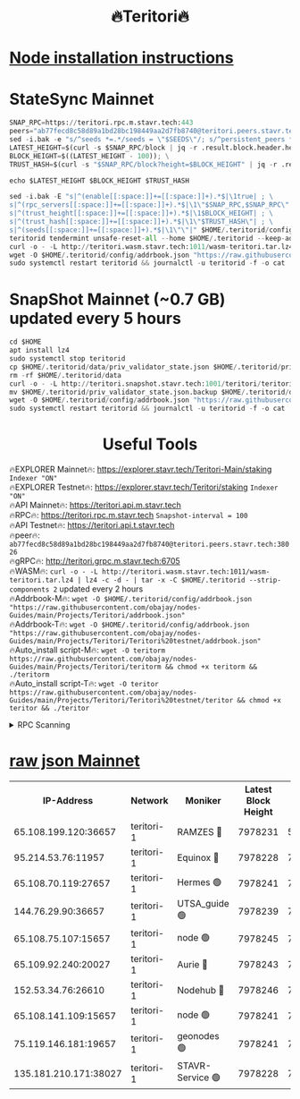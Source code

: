 <h1 align="center"> 🔥Teritori🔥</h1>


[Node installation instructions](https://github.com/obajay/nodes-Guides/tree/main/Projects/Teritori)
=

# StateSync Mainnet
```python
SNAP_RPC=https://teritori.rpc.m.stavr.tech:443
peers="ab77fecd8c58d89a1bd28bc198449aa2d7fb8740@teritori.peers.stavr.tech:38026"
sed -i.bak -e "s/^seeds *=.*/seeds = \"$SEEDS\"/; s/^persistent_peers *=.*/persistent_peers = \"$PEERS\"/" $HOME/.teritorid/config/config.toml
LATEST_HEIGHT=$(curl -s $SNAP_RPC/block | jq -r .result.block.header.height); \
BLOCK_HEIGHT=$((LATEST_HEIGHT - 100)); \
TRUST_HASH=$(curl -s "$SNAP_RPC/block?height=$BLOCK_HEIGHT" | jq -r .result.block_id.hash)

echo $LATEST_HEIGHT $BLOCK_HEIGHT $TRUST_HASH

sed -i.bak -E "s|^(enable[[:space:]]+=[[:space:]]+).*$|\1true| ; \
s|^(rpc_servers[[:space:]]+=[[:space:]]+).*$|\1\"$SNAP_RPC,$SNAP_RPC\"| ; \
s|^(trust_height[[:space:]]+=[[:space:]]+).*$|\1$BLOCK_HEIGHT| ; \
s|^(trust_hash[[:space:]]+=[[:space:]]+).*$|\1\"$TRUST_HASH\"| ; \
s|^(seeds[[:space:]]+=[[:space:]]+).*$|\1\"\"|" $HOME/.teritorid/config/config.toml
teritorid tendermint unsafe-reset-all --home $HOME/.teritorid --keep-addr-book
curl -o - -L http://teritori.wasm.stavr.tech:1011/wasm-teritori.tar.lz4 | lz4 -c -d - | tar -x -C $HOME/.teritorid --strip-components 2
wget -O $HOME/.teritorid/config/addrbook.json "https://raw.githubusercontent.com/obajay/nodes-Guides/main/Projects/Teritori/addrbook.json"
sudo systemctl restart teritorid && journalctl -u teritorid -f -o cat
```

# SnapShot Mainnet (~0.7 GB) updated every 5 hours
```python
cd $HOME
apt install lz4
sudo systemctl stop teritorid
cp $HOME/.teritorid/data/priv_validator_state.json $HOME/.teritorid/priv_validator_state.json.backup
rm -rf $HOME/.teritorid/data
curl -o - -L http://teritori.snapshot.stavr.tech:1001/teritori/teritori-snap.tar.lz4 | lz4 -c -d - | tar -x -C $HOME/.teritorid --strip-components 2
mv $HOME/.teritorid/priv_validator_state.json.backup $HOME/.teritorid/data/priv_validator_state.json
wget -O $HOME/.teritorid/config/addrbook.json "https://raw.githubusercontent.com/obajay/nodes-Guides/main/Projects/Teritori/addrbook.json"
sudo systemctl restart teritorid && journalctl -u teritorid -f -o cat
```
 <h1 align="center"> Useful Tools</h1>

🔥EXPLORER Mainnet🔥:      https://explorer.stavr.tech/Teritori-Main/staking      `Indexer "ON"` \
🔥EXPLORER Testnet🔥:        https://explorer.stavr.tech/Teritori/staking            `Indexer "ON"` \
🔥API Mainnet🔥:                   https://teritori.api.m.stavr.tech \
🔥RPC🔥:                                   https://teritori.rpc.m.stavr.tech                         `Snapshot-interval = 100` \
🔥API Testnet🔥:                     https://teritori.api.t.stavr.tech \
🔥peer🔥:                     `ab77fecd8c58d89a1bd28bc198449aa2d7fb8740@teritori.peers.stavr.tech:38026` \
🔥gRPC🔥:                                http://teritori.grpc.m.stavr.tech:6705 \
🔥WASM🔥: ```curl -o - -L http://teritori.wasm.stavr.tech:1011/wasm-teritori.tar.lz4 | lz4 -c -d - | tar -x -C $HOME/.teritorid --strip-components 2``` updated every 2 hours \
🔥Addrbook-M🔥:    ```wget -O $HOME/.teritorid/config/addrbook.json "https://raw.githubusercontent.com/obajay/nodes-Guides/main/Projects/Teritori/addrbook.json"``` \
🔥Addrbook-T🔥:    ```wget -O $HOME/.teritorid/config/addrbook.json "https://raw.githubusercontent.com/obajay/nodes-Guides/main/Projects/Teritori/Teritori%20testnet/addrbook.json"``` \
🔥Auto_install script-M🔥: ```wget -O teritorm https://raw.githubusercontent.com/obajay/nodes-Guides/main/Projects/Teritori/teritorm && chmod +x teritorm && ./teritorm``` \
🔥Auto_install script-T🔥: ```wget -O teritor https://raw.githubusercontent.com/obajay/nodes-Guides/main/Projects/Teritori/Teritori%20testnet/teritor && chmod +x teritor && ./teritor```

<details>
<summary>RPC Scanning</summary>

<h2 align="center"> We scan nodes in real time every 4 hours. And we provide the final result of RPC endpoints.
We cannot influence the operation of these nodes in any way. </h2>


```python
If Voting Power is higher than 0 --> then the Node is a validator of the network and may be subject to attack and be a potential threat to the chain.
```
```python
We marked such validators with a red symbol
```

</details>

[raw json Mainnet](https://rpc-check.teritorim.stavr.tech/teritorim/rpc-teritorim-result.json)
=



<table><tr><th>IP-Address</th><th>Network</th><th>Moniker</th><th>Latest Block Height</th><th>Earliest Block Height</th><th>Catching Up</th><th>Tx Index</th><th>Voting Power</th><th>Scan Time</th></tr><tr><td>65.108.199.120:36657</td><td>teritori-1</td><td>RAMZES 🔴</td><td>7978231</td><td>5996001</td><td>False</td><td>on</td><td>787916</td><td>2024-03-22T08:34:51.941452654UTC</td></tr><tr><td>95.214.53.76:11957</td><td>teritori-1</td><td>Equinox 🔴</td><td>7978228</td><td>7203180</td><td>False</td><td>on</td><td>1541440</td><td>2024-03-22T08:34:37.105444389UTC</td></tr><tr><td>65.108.70.119:27657</td><td>teritori-1</td><td>Hermes 🟢</td><td>7978241</td><td>7203180</td><td>False</td><td>on</td><td>0</td><td>2024-03-22T08:35:50.443193491UTC</td></tr><tr><td>144.76.29.90:36657</td><td>teritori-1</td><td>UTSA_guide 🟢</td><td>7978239</td><td>7208001</td><td>False</td><td>on</td><td>0</td><td>2024-03-22T08:35:37.143549758UTC</td></tr><tr><td>65.108.75.107:15657</td><td>teritori-1</td><td>node 🟢</td><td>7978245</td><td>7358868</td><td>False</td><td>on</td><td>0</td><td>2024-03-22T08:36:09.425748626UTC</td></tr><tr><td>65.109.92.240:20027</td><td>teritori-1</td><td>Aurie 🔴</td><td>7978243</td><td>7568001</td><td>False</td><td>on</td><td>119310</td><td>2024-03-22T08:35:56.897873859UTC</td></tr><tr><td>152.53.34.76:26610</td><td>teritori-1</td><td>Nodehub 🔴</td><td>7978246</td><td>7580883</td><td>False</td><td>on</td><td>65696</td><td>2024-03-22T08:36:15.770221173UTC</td></tr><tr><td>65.108.141.109:15657</td><td>teritori-1</td><td>node 🟢</td><td>7978241</td><td>7714496</td><td>False</td><td>on</td><td>0</td><td>2024-03-22T08:35:48.091849014UTC</td></tr><tr><td>75.119.146.181:19657</td><td>teritori-1</td><td>geonodes 🟢</td><td>7978241</td><td>7747478</td><td>False</td><td>on</td><td>0</td><td>2024-03-22T08:35:45.726712127UTC</td></tr><tr><td>135.181.210.171:38027</td><td>teritori-1</td><td>STAVR-Service 🟢</td><td>7978228</td><td>7976501</td><td>False</td><td>on</td><td>0</td><td>2024-03-22T08:34:36.798428513UTC</td></tr></table>
